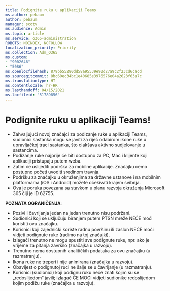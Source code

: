 ```yaml
---
title: Podignite ruku u aplikaciji Teams
ms.author: pebaum
author: pebaum
manager: scotv
ms.audience: Admin
ms.topic: article
ms.service: o365-administration
ROBOTS: NOINDEX, NOFOLLOW
localization_priority: Priority
ms.collection: Adm_O365
ms.custom:
- "9002646"
- "5086"
ms.openlocfilehash: 879bb55280dd58a95539e90d27a9c2f23cd6cacd
ms.sourcegitcommit: 8bc60ec34bc1e40685e3976576e04a2623f63a7c
ms.translationtype: HT
ms.contentlocale: hr-HR
ms.lasthandoff: 04/15/2021
ms.locfileid: "51789856"
---
```

# <a name="raise-your-hand-in-teams"></a>Podignite ruku u aplikaciji Teams!

- Zahvaljujući novoj značajci za podizanje ruke u aplikaciji Teams, sudionici sastanka mogu se javiti za riječ odabirom ikone ruke u upravljačkoj traci sastanka, što olakšava aktivno sudjelovanje u sastancima.
- Podizanje ruke najprije će biti dostupno za PC, Mac i klijente koji aplikaciji pristupaju putem weba.
- Zatim će uslijediti podrška za mobilne aplikacije. Značajku ćemo postupno početi uvoditi sredinom travnja.
- Podršku za značajku u okruženjima za državne ustanove i na mobilnim platformama (iOS i Android) možete očekivati krajem svibnja.
- Ova je poruka povezana sa stavkom u planu razvoja okruženja Microsoft 365 čiji je ID 62755.

**POZNATA OGRANIČENJA**:

- Pozivi i čavrljanja jedan na jedan trenutno nisu podržani.
- Sudionici koji se uključuju biranjem putem PTSN mreže NEĆE moći koristiti ovu značajku.
- Korisnici koji zajednički koriste radnu površinu ili zaslon NEĆE moći vidjeti podignute ruke (radimo na toj značajki).
- Izlagači trenutno ne mogu spustiti sve podignute ruke, npr. ako je vrijeme za pitanja završilo (značajka u razvoju).
- Trenutno nema dostupnih analitičkih podataka za ovu značajku (u razmatranju).
- Ikona ruke ne treperi i nije animirana (značajka u razvoju).
- Obavijest o podignutoj ruci ne šalje se u čavrljanje (u razmatranju).
- Korisnici (sudionici) koji podignu ruku neće znati kojim su se „redoslijedom“ javili; izlagač ĆE MOĆI vidjeti sudionike redoslijedom kojim podižu ruke (značajka u razvoju).
